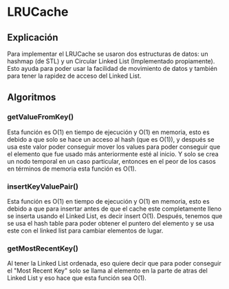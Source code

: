# LRUCache

## Explicación

Para implementar el LRUCache se usaron dos estructuras de datos: un hashmap (de STL) y un Circular Linked List (Implementado propiamente).
Esto ayuda para poder usar la facilidad de movimiento de datos y también para tener la rapidez de acceso del Linked List.

## Algoritmos

### getValueFromKey()

Esta función es O(1) en tiempo de ejecución y O(1) en memoria, esto es debido a que solo se hace un acceso al hash (que es O(1)), y después se usa este valor poder conseguir mover los values para poder conseguir que el elemento que fue usado más anteriormente esté al inicio. Y solo se crea un nodo temporal en un caso particular, entonces en el peor de los casos en términos de memoria esta función es O(1).

### insertKeyValuePair()

Esta función es O(1) en tiempo de ejecución y O(1) en memoria, esto es debido a que para insertar antes de que el cache este completamente lleno se inserta usando el Linked List, es decir insert O(1). Después, tenemos que se usa el hash table para poder obtener el puntero del elemento y se usa este con el linked list para cambiar elementos de lugar.

### getMostRecentKey()

Al tener la Linked List ordenada, eso quiere decir que para poder conseguir el "Most Recent Key" solo se llama al elemento en la parte de atras del Linked List y eso hace que esta función sea O(1).
